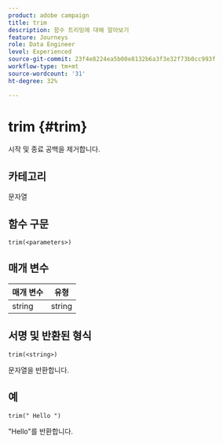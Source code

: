 ```yaml
---
product: adobe campaign
title: trim
description: 함수 트리밍에 대해 알아보기
feature: Journeys
role: Data Engineer
level: Experienced
source-git-commit: 23f4e8224ea5b00e8132b6a3f3e32f73b0cc993f
workflow-type: tm+mt
source-wordcount: '31'
ht-degree: 32%

---
```


# trim {#trim}

시작 및 종료 공백을 제거합니다.

## 카테고리

문자열

## 함수 구문

`trim(<parameters>)`

## 매개 변수

| 매개 변수 | 유형 |
|-----------|------------------|
| string | string |

## 서명 및 반환된 형식

`trim(<string>)`

문자열을 반환합니다.

## 예

`trim(" Hello ")`

&quot;Hello&quot;를 반환합니다.
